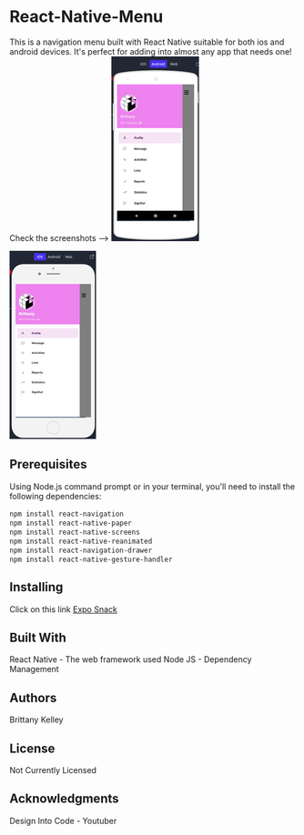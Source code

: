 # **React-Native-Menu**

This is a navigation menu built with React Native suitable for both ios and android devices. It's perfect for adding into almost any app that needs one!
Check the screenshots -->
![Android Menu](screenshots/app-menu-Android.png)

![iOS Menu](https://github.com/BritK333/react-native-menu/blob/master/screenshots/app-menu-ios.png)

## **Prerequisites**

Using Node.js command prompt or in your terminal, you'll need to install the following dependencies:

```
npm install react-navigation
npm install react-native-paper
npm install react-native-screens
npm install react-native-reanimated
npm install react-navigation-drawer
npm install react-native-gesture-handler
```

## **Installing**

Click on this link [Expo Snack](https://snack.expo.io/@bkel333/react-native-menu)

## **Built With**

React Native - The web framework used
Node JS - Dependency Management

## **Authors**

Brittany Kelley

## **License**

Not Currently Licensed

## **Acknowledgments**

Design Into Code - Youtuber
